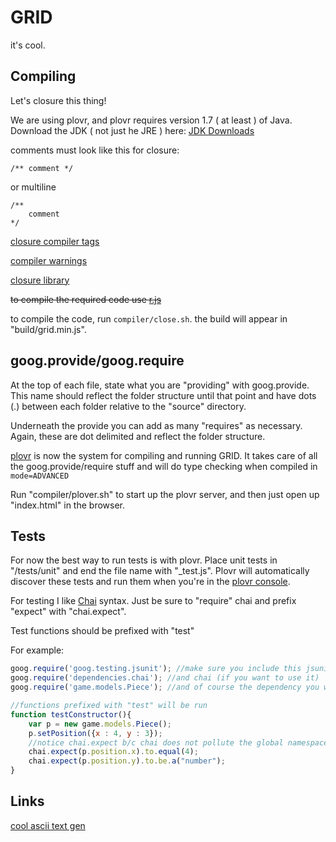 # GRID
it's cool. 

## Compiling

Let's closure this thing!

We are using plovr, and plovr requires version 1.7 ( at least ) of Java. Download the JDK ( not just he JRE ) here:
[JDK Downloads](http://www.oracle.com/technetwork/java/javase/downloads/jdk7-downloads-1880260.html)

comments must look like this for closure:
```
/** comment */
```
or multiline
```
/**
	comment
*/
```

[closure compiler tags](https://developers.google.com/closure/compiler/docs/js-for-compiler#tags)

[compiler warnings](https://code.google.com/p/closure-compiler/wiki/Warnings)

[closure library](http://docs.closure-library.googlecode.com/git/index.html)

~~to compile the required code use [r.js](https://github.com/jrburke/r.js)~~

to compile the code, run ```compiler/close.sh```. the build will appear in "build/grid.min.js".

## goog.provide/goog.require

At the top of each file, state what you are "providing" with goog.provide. This name should reflect the folder structure until that point and have dots (.) between each folder relative to the "source" directory.

Underneath the provide you can add as many "requires" as necessary. Again, these are dot delimited and reflect the folder structure. 

[plovr](http://plovr.com/) is now the system for compiling and running GRID. It takes care of all the goog.provide/require stuff and will do type checking when compiled in ```mode=ADVANCED```

Run "compiler/plover.sh" to start up the plovr server, and then just open up "index.html" in the browser. 

## Tests

For now the best way to run tests is with plovr. Place unit tests in "/tests/unit" and end the file name with "_test.js". Plovr will automatically discover these tests and run them when you're in the [plovr console](http://localhost:9810/).

For testing I like [Chai](http://chaijs.com/) syntax. Just be sure to "require" chai and prefix "expect" with "chai.expect".

Test functions should be prefixed with "test"

For example:
```javascript
goog.require('goog.testing.jsunit'); //make sure you include this jsunit test
goog.require('dependencies.chai'); //and chai (if you want to use it)
goog.require('game.models.Piece'); //and of course the dependency you want to test

//functions prefixed with "test" will be run
function testConstructor(){
	var p = new game.models.Piece();
	p.setPosition({x : 4, y : 3});
	//notice chai.expect b/c chai does not pollute the global namespace
	chai.expect(p.position.x).to.equal(4);
	chai.expect(p.position.y).to.be.a("number");
}
```


## Links

[cool ascii text gen](http://patorjk.com/software/taag/#p=display&f=Modular&t=GRID)
